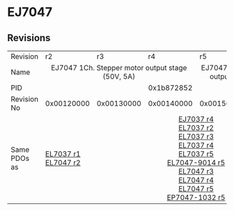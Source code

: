 # EJ7047

## Revisions
<table>
<tr>
<td>Revision</td>
<td>r2</td>
<td>r3</td>
<td>r4</td>
<td>r5</td>
<td>r6</td>
</tr>
<tr>
<td>Name</td>
<td colspan=3 align="center">EJ7047 1Ch. Stepper motor output stage (50V, 5A)</td>
<td colspan=2 align="center">EJ7047 1Ch. Stepper motor output stage (48V, 5A)</td>
</tr>
<tr>
<td>PID</td>
<td colspan=5 align="center">0x1b872852</td>
</tr>
<tr>
<td>Revision No</td>
<td>0x00120000</td>
<td>0x00130000</td>
<td>0x00140000</td>
<td>0x00150000</td>
<td>0x00160000</td>
</tr>
<tr>
<td>Same PDOs as</td>
<td><a href="EL7037.md">EL7037 r1</a><br/><a href="EL7047.md">EL7047 r2</a></td>
<td colspan=4 align="center"><a href="EJ7037.md">EJ7037 r4</a><br/><a href="EL7037.md">EL7037 r2</a><br/><a href="EL7037.md">EL7037 r3</a><br/><a href="EL7037.md">EL7037 r4</a><br/><a href="EL7037.md">EL7037 r5</a><br/><a href="EL7047-9014.md">EL7047-9014 r5</a><br/><a href="EL7047.md">EL7047 r3</a><br/><a href="EL7047.md">EL7047 r4</a><br/><a href="EL7047.md">EL7047 r5</a><br/><a href="EP7047-1032.md">EP7047-1032 r5</a></td>
</tr>
</table>
